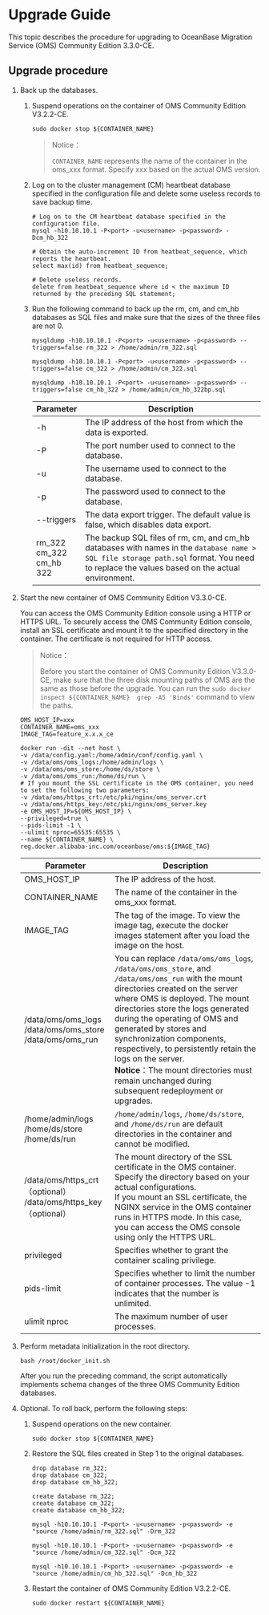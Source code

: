 # Upgrade Guide

This topic describes the procedure for upgrading to OceanBase Migration Service (OMS) Community Edition 3.3.0-CE. 

## Upgrade procedure

1. Back up the databases. 
   
   1. Suspend operations on the container of OMS Community Edition V3.2.2-CE. 

      ```
      sudo docker stop ${CONTAINER_NAME}
      ```

      >Notice：
      >
      >`CONTAINER_NAME` represents the name of the container in the oms_xxx format. Specify xxx based on the actual OMS version.

   2. Log on to the cluster management (CM) heartbeat database specified in the configuration file and delete some useless records to save backup time.

      ```
      # Log on to the CM heartbeat database specified in the configuration file.
      mysql -h10.10.10.1 -P<port> -u<username> -p<password> -Dcm_hb_322

      # Obtain the auto-increment ID from heatbeat_sequence, which reports the heartbeat.
      select max(id) from heatbeat_sequence;

      # Delete useless records.
      delete from heatbeat_sequence where id < the maximum ID returned by the preceding SQL statement;
      ```

   3. Run the following command to back up the rm, cm, and cm_hb databases as SQL files and make sure that the sizes of the three files are not 0.

      ```
      mysqldump -h10.10.10.1 -P<port> -u<username> -p<password> --triggers=false rm_322 > /home/admin/rm_322.sql

      mysqldump -h10.10.10.1 -P<port> -u<username> -p<password> --triggers=false cm_322 > /home/admin/cm_322.sql

      mysqldump -h10.10.10.1 -P<port> -u<username> -p<password> --triggers=false cm_hb_322 > /home/admin/cm_hb_322bp.sql
      ```

      |Parameter|Description|
      |---|---|
      |-h|The IP address of the host from which the data is exported. |
      |-P|The port number used to connect to the database. |
      |-u|The username used to connect to the database. |
      |-p|The password used to connect to the database. |
      |--triggers|The data export trigger. The default value is false, which disables data export. |
      |rm_322<br>cm_322<br>cm_hb 322|The backup SQL files of rm, cm, and cm_hb databases with names in the `database name > SQL file storage path.sql` format. You need to replace the values based on the actual environment. |
   
2. Start the new container of OMS Community Edition V3.3.0-CE. 

   You can access the OMS Community Edition console using a HTTP or HTTPS URL. To securely access the OMS Community Edition console, install an SSL certificate and mount it to the specified directory in the container. The certificate is not required for HTTP access. 

   >Notice：
   >
   >Before you start the container of OMS Community Edition V3.3.0-CE, make sure that the three disk mounting paths of OMS are the same as those before the upgrade. 
   >You can run the `sudo docker inspect ${CONTAINER_NAME}  grep -A5 'Binds'` command to view the paths. 

    ```shell
   OMS_HOST_IP=xxx
   CONTAINER_NAME=oms_xxx
   IMAGE_TAG=feature_x.x.x_ce

   docker run -dit --net host \
   -v /data/config.yaml:/home/admin/conf/config.yaml \
   -v /data/oms/oms_logs:/home/admin/logs \
   -v /data/oms/oms_store:/home/ds/store \
   -v /data/oms/oms_run:/home/ds/run \
   # If you mount the SSL certificate in the OMS container, you need to set the following two parameters:
   -v /data/oms/https_crt:/etc/pki/nginx/oms_server.crt 
   -v /data/oms/https_key:/etc/pki/nginx/oms_server.key
   -e OMS_HOST_IP=${OMS_HOST_IP} \
   --privileged=true \
   --pids-limit -1 \
   --ulimit nproc=65535:65535 \
   --name ${CONTAINER_NAME} \
   reg.docker.alibaba-inc.com/oceanbase/oms:${IMAGE_TAG}
   ```

   |         Parameter   |  Description
   |---------------------|----------|
   | OMS_HOST_IP         | The IP address of the host. |
   | CONTAINER_NAME      | The name of the container in the oms_xxx format.|
   | IMAGE_TAG           | The tag of the image. To view the image tag, execute the docker images statement after you load the image on the host. |
   | /data/oms/oms_logs<br>/data/oms/oms_store <br> /data/oms/oms_run  | You can replace `/data/oms/oms_logs`, `/data/oms/oms_store`, and `/data/oms/oms_run` with the mount directories created on the server where OMS is deployed. The mount directories store the logs generated during the operating of OMS and generated by stores and synchronization components, respectively, to persistently retain the logs on the server.  <br>**Notice**：The mount directories must remain unchanged during subsequent redeployment or upgrades. | 
   | /home/admin/logs<br>/home/ds/store<br>/home/ds/run    | `/home/admin/logs`, `/home/ds/store`, and `/home/ds/run` are default directories in the container and cannot be modified. |
   |/data/oms/https_crt（optional）<br>/data/oms/https_key（optional）|The mount directory of the SSL certificate in the OMS container. Specify the directory based on your actual configurations. <br>If you mount an SSL certificate, the NGINX service in the OMS container runs in HTTPS mode. In this case, you can access the OMS console using only the HTTPS URL. |
   | privileged          | Specifies whether to grant the container scaling privilege. 
   | pids-limit          | Specifies whether to limit the number of container processes. The value -1 indicates that the number is unlimited.  |
   | ulimit nproc        | The maximum number of user processes. |

3. Perform metadata initialization in the root directory. 

   ```
   bash /root/docker_init.sh
   ```

   After you run the preceding command, the script automatically implements schema changes of the three OMS Community Edition databases. 

4. Optional. To roll back, perform the following steps: 

   1. Suspend operations on the new container.

      ```
      sudo docker stop ${CONTAINER_NAME}
      ```

   2. Restore the SQL files created in Step 1 to the original databases. 

      ```
      drop database rm_322;
      drop database cm_322;
      drop database cm_hb_322;

      create database rm_322;
      create database cm_322;
      create database cm_hb_322;

      mysql -h10.10.10.1 -P<port> -u<username> -p<password> -e "source /home/admin/rm_322.sql" -Drm_322

      mysql -h10.10.10.1 -P<port> -u<username> -p<password> -e "source /home/admin/cm_322.sql" -Dcm_322

      mysql -h10.10.10.1 -P<port> -u<username> -p<password> -e "source /home/admin/cm_hb_322.sql" -Dcm_hb_322
      ```

   3. Restart the container of OMS Community Edition V3.2.2-CE.

      ```
      sudo docker restart ${CONTAINER_NAME}
      ```

